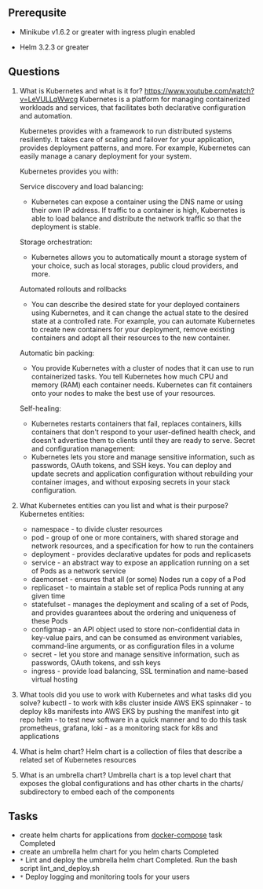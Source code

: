 ## Prerequsite

* Minikube v1.6.2 or greater with ingress plugin enabled

* Helm 3.2.3 or greater

## Questions

1. What is Kubernetes and what is it for?
    https://www.youtube.com/watch?v=LeVULLqWwcg
    Kubernetes is a platform for managing containerized workloads and services, that facilitates both declarative configuration and automation.

    Kubernetes provides with a framework to run distributed systems resiliently.
    It takes care of scaling and failover for your application, provides deployment patterns, and more.
    For example, Kubernetes can easily manage a canary deployment for your system.

    Kubernetes provides you with:

    Service discovery and load balancing:
    - Kubernetes can expose a container using the DNS name or using their own IP address. If traffic to a container is high, Kubernetes is able to load balance and distribute the network traffic so that the deployment is stable.

    Storage orchestration:
    - Kubernetes allows you to automatically mount a storage system of your choice, such as local storages, public cloud providers, and more.

    Automated rollouts and rollbacks
    - You can describe the desired state for your deployed containers using Kubernetes, and it can change the actual state to the desired state at a controlled rate.
    For example, you can automate Kubernetes to create new containers for your deployment, remove existing containers and adopt all their resources to the new container.

    Automatic bin packing:
    - You provide Kubernetes with a cluster of nodes that it can use to run containerized tasks. You tell Kubernetes how much CPU and memory (RAM) each container needs.
    Kubernetes can fit containers onto your nodes to make the best use of your resources.

    Self-healing:
    - Kubernetes restarts containers that fail, replaces containers, kills containers that don't respond to your user-defined health check, and doesn't advertise them to clients until they are ready to serve.
    Secret and configuration management:
    - Kubernetes lets you store and manage sensitive information, such as passwords, OAuth tokens, and SSH keys.
    You can deploy and update secrets and application configuration without rebuilding your container images, and without exposing secrets in your stack configuration.

2. What Kubernetes entities can you list and what is their purpose?
    Kubernetes entities:
    - namespace - to divide cluster resources
    - pod - group of one or more containers, with shared storage and network resources, and a specification for how to run the containers
    - deployment - provides declarative updates for pods and replicasets
    - service - an abstract way to expose an application running on a set of Pods as a network service
    - daemonset - ensures that all (or some) Nodes run a copy of a Pod
    - replicaset - to maintain a stable set of replica Pods running at any given time
    - statefulset - manages the deployment and scaling of a set of Pods, and provides guarantees about the ordering and uniqueness of these Pods
    - configmap - an API object used to store non-confidential data in key-value pairs, and can be consumed as environment variables, command-line arguments, or as configuration files in a volume
    - secret - let you store and manage sensitive information, such as passwords, OAuth tokens, and ssh keys
    - ingress - provide load balancing, SSL termination and name-based virtual hosting

3. What tools did you use to work with Kubernetes and what tasks did you solve?
    kubectl - to work with k8s cluster inside AWS EKS
    spinnaker - to deploy k8s manifests into AWS EKS by pushing the manifest into git repo
    helm - to test new software in a quick manner and to do this task
    prometheus, grafana, loki - as a monitoring stack for k8s and applications

4. What is helm chart?
    Helm chart is a collection of files that describe a related set of Kubernetes resources

5. What is an umbrella chart?
    Umbrella chart is a top level chart that exposes the global configurations and has other charts in the charts/ subdirectory to embed each of the components

## Tasks

* create helm charts for applications from [docker-compose](../03%20-%20docker-compose) task
    Completed
* create an umbrella helm chart for you helm charts
    Completed
* `*` Lint and deploy the umbrella helm chart
    Completed.
    Run the bash script lint_and_deploy.sh
* `*` Deploy logging and monitoring tools for your users
